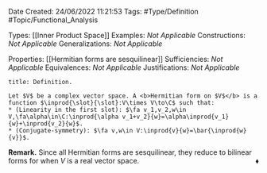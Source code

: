 <div class="topSpace"></div>

Date Created: 24/06/2022 11:21:53
Tags: #Type/Definition #Topic/Functional_Analysis

Types: [[Inner Product Space]]
Examples: <i>Not Applicable</i>
Constructions: <i>Not Applicable</i>
Generalizations: <i>Not Applicable</i>

Properties: [[Hermitian forms are sesquilinear]]
Sufficiencies: <i>Not Applicable</i>
Equivalences: <i>Not Applicable</i>
Justifications: <i>Not Applicable</i>

``` ad-Definition
title: Definition.

Let $V$ be a complex vector space. A <b>Hermitian form on $V$</b> is a function $\inprod{\slot}{\slot}:V\times V\to\C$ such that:
* (Linearity in the first slot): $\fa v_1,v_2,w\in V,\fa\alpha\in\C:\inprod{\alpha v_1+v_2}{w}=\alpha\inprod{v_1}{w}+\inprod{v_2}{w}$.
* (Conjugate-symmetry): $\fa v,w\in V:\inprod{v}{w}=\bar{\inprod{w}{v}}$.

```

<b>Remark.</b> Since all Hermitian forms are sesquilinear, they reduce to bilinear forms for when $V$ is a real vector space.<span style="float:right;">$\blacklozenge$</span>
